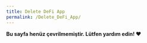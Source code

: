 ```yaml
---
title: Delete DeFi App
permalink: /Delete_DeFi_App/
---
```


**Bu sayfa henüz çevrilmemiştir. Lütfen yardım edin! ❤**

